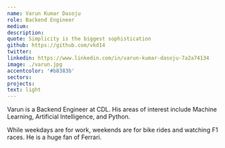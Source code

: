 ```yaml
---
name: Varun Kumar Dasoju
role: Backend Engineer
medium:
description:
quote: Simplicity is the biggest sophistication
github: https://github.com/vkd14
twitter:
linkedin: https://www.linkedin.com/in/varun-kumar-dasoju-7a2a74134
image: ./varun.jpg
accentcolor: '#b8383b'
sectors: 
projects:
text: light
---
```


Varun is a Backend Engineer at CDL. His areas of interest include Machine Learning, Artificial Intelligence, and Python. 

While weekdays are for work, weekends are for bike rides and watching F1 races. He is a huge fan of Ferrari.

